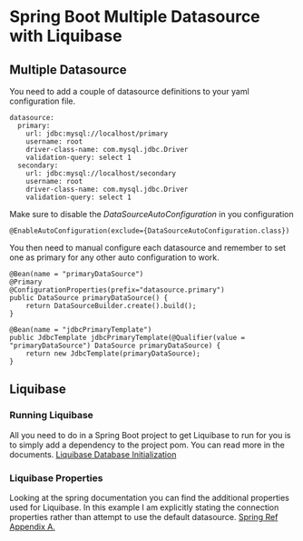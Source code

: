 # Spring Boot Multiple Datasource with Liquibase
## Multiple Datasource
You need to add a couple of datasource definitions to your yaml configuration file.

    datasource:
      primary:
        url: jdbc:mysql://localhost/primary
        username: root
        driver-class-name: com.mysql.jdbc.Driver
        validation-query: select 1
      secondary:
        url: jdbc:mysql://localhost/secondary
        username: root
        driver-class-name: com.mysql.jdbc.Driver
        validation-query: select 1

Make sure to disable the *DataSourceAutoConfiguration* in you configuration

    @EnableAutoConfiguration(exclude={DataSourceAutoConfiguration.class})

You then need to manual configure each datasource and remember to set one as primary for any other auto configuration to work.

    @Bean(name = "primaryDataSource")
    @Primary
    @ConfigurationProperties(prefix="datasource.primary")
    public DataSource primaryDataSource() {
        return DataSourceBuilder.create().build();
    }

    @Bean(name = "jdbcPrimaryTemplate")
    public JdbcTemplate jdbcPrimaryTemplate(@Qualifier(value = "primaryDataSource") DataSource primaryDataSource) {
        return new JdbcTemplate(primaryDataSource);
    }


## Liquibase
### Running Liquibase
All you need to do in a Spring Boot project to get Liquibase to run for you is to simply add a dependency to the project pom. You can read more in the documents.
[Liquibase Database Initialization](http://docs.spring.io/spring-boot/docs/current/reference/html/howto-database-initialization.html)

### Liquibase Properties
Looking at the spring documentation you can find the additional properties used for Liquibase.
In this example I am explicitly stating the connection properties rather than attempt to use the default datasource.
[Spring Ref Appendix A. ](http://docs.spring.io/spring-boot/docs/current/reference/html/common-application-properties.html)